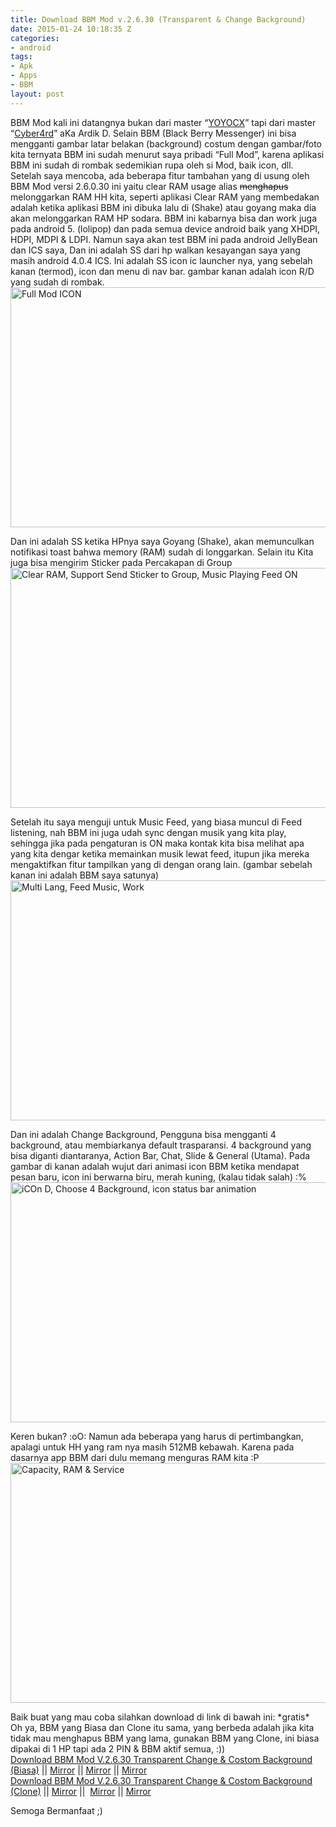 ```yaml
---
title: Download BBM Mod v.2.6.30 (Transparent & Change Background)
date: 2015-01-24 10:18:35 Z
categories:
- android
tags:
- Apk
- Apps
- BBM
layout: post
---
```


<p>BBM Mod kali ini datangnya bukan dari master “<a href="https://eggoez.bitbucket.io/blog/android/download-bbm-mod-v-2-3-14-custom-background.html" target="_blank">YOYOCX</a>” tapi dari master “<a href="http://cyber4rd.biz" target="_blank">Cyber4rd</a>” aKa Ardik D. Selain BBM (Black Berry Messenger) ini bisa mengganti gambar latar belakan (background) costum dengan gambar/foto kita ternyata BBM ini sudah menurut saya pribadi “Full Mod”, karena aplikasi BBM ini sudah di rombak sedemikian rupa oleh si Mod, baik icon, dll. Setelah saya mencoba, ada beberapa fitur tambahan yang di usung oleh BBM Mod versi 2.6.0.30 ini yaitu clear RAM usage alias <del>menghapus</del> melonggarkan RAM HH kita, seperti aplikasi Clear RAM yang membedakan adalah ketika aplikasi BBM ini dibuka lalu di (Shake) atau goyang maka dia akan melonggarkan RAM HP sodara. BBM ini kabarnya bisa dan work juga pada android 5. (lolipop) dan pada semua device android baik yang XHDPI, HDPI, MDPI &amp; LDPI. Namun saya akan test BBM ini pada android JellyBean dan ICS saya, Dan ini adalah SS dari hp walkan kesayangan saya yang masih android 4.0.4 ICS. Ini adalah SS icon ic launcher nya, yang sebelah kanan (termod), icon dan menu di nav bar. gambar kanan adalah icon R/D yang sudah di rombak.<span id="more-1320"></span><br>
<a href="https://eggoez.bitbucket.io/wp-content/uploads/2015/01/Screenshot_2015-01-23-23-17-14-copy.jpg" class="fancybox image"><img class="aligncenter wp-image-1341 size-large" src="https://eggoez.bitbucket.io/wp-content/uploads/2015/01/Screenshot_2015-01-23-23-17-14-copy-1024x538.jpg" alt="Full Mod ICON" width="730" height="384"></a></p>
<p>Dan ini adalah SS ketika HPnya saya Goyang (Shake), akan memunculkan notifikasi toast bahwa memory (RAM) sudah di longgarkan. Selain itu Kita juga bisa mengirim Sticker pada Percakapan di Group<br>
<a href="https://eggoez.bitbucket.io/wp-content/uploads/2015/01/Screenshot_2015-01-23-23-17-142.jpg" class="fancybox image"><img class="aligncenter wp-image-1343 size-large" src="https://eggoez.bitbucket.io/wp-content/uploads/2015/01/Screenshot_2015-01-23-23-17-142-1024x538.jpg" alt="Clear RAM, Support Send  Sticker to Group, Music Playing Feed ON" width="730" height="384"></a></p>
<p>Setelah itu saya menguji untuk Music Feed, yang biasa muncul di Feed listening, nah BBM ini juga udah sync dengan musik yang kita play, sehingga jika pada pengaturan is ON maka kontak kita bisa melihat apa yang kita dengar ketika memainkan musik lewat feed, itupun jika mereka mengaktifkan fitur tampilkan yang di dengan orang lain. (gambar sebelah kanan ini adalah BBM saya satunya)<br>
<a href="https://eggoez.bitbucket.io/wp-content/uploads/2015/01/Screenshot_2015-01-23-23-17-14m.jpg" class="fancybox image"><img class="aligncenter wp-image-1345 size-large" src="https://eggoez.bitbucket.io/wp-content/uploads/2015/01/Screenshot_2015-01-23-23-17-14m-1024x538.jpg" alt="Multi Lang, Feed Music, Work" width="730" height="384"></a></p>
<p>Dan ini adalah Change Background, Pengguna bisa mengganti 4 background, atau membiarkanya default trasparansi. 4 background yang bisa diganti diantaranya, Action Bar, Chat, Slide &amp; General (Utama). Pada gambar di kanan adalah wujut dari animasi icon BBM ketika mendapat pesan baru, icon ini berwarna biru, merah kuning, (kalau tidak salah) :%&nbsp;<a href="https://eggoez.bitbucket.io/wp-content/uploads/2015/01/Screenshot_2015-01-23-23-17-14C.jpg" class="fancybox image"><img class="aligncenter wp-image-1351 size-large" src="https://eggoez.bitbucket.io/wp-content/uploads/2015/01/Screenshot_2015-01-23-23-17-14C-1024x538.jpg" alt="iCOn D, Choose 4 Background, icon status bar animation" width="730" height="384"></a></p>
<p>Keren bukan? :oO: Namun ada beberapa yang harus di pertimbangkan, apalagi untuk HH yang ram nya masih 512MB kebawah. Karena pada dasarnya app BBM dari dulu memang menguras RAM kita :P<br>
<a href="https://eggoez.bitbucket.io/wp-content/uploads/2015/01/Screenshot_2015-01-23-23-17-14r.jpg" class="fancybox image"><img class="aligncenter wp-image-1353 size-large" src="https://eggoez.bitbucket.io/wp-content/uploads/2015/01/Screenshot_2015-01-23-23-17-14r-1024x538.jpg" alt="Capacity, RAM &amp; Service" width="730" height="384"></a></p>
<p>Baik buat yang mau coba silahkan download di link di bawah ini: *gratis*<br>
Oh ya, BBM yang Biasa dan Clone itu sama, yang berbeda adalah jika kita tidak mau menghapus BBM yang lama, gunakan BBM yang Clone, ini biasa dipakai di 1 HP tapi ada 2 PIN &amp; BBM aktif semua, :))<br>
<a title="General" href="http://ge.tt/api/1/files/2qs0Vx92/0/blob?download" target="_blank">Download BBM Mod V.2.6.30 Transparent Change &amp; Costom Background (Biasa)</a> || <a href="http://ayyo.ml/7dcmu">Mirror</a> || <a title="Mirror via DropBox" href="https://www.dropbox.com/s/kye8ofgaqext72k/new-bbm-trans-custom-bg-v.2.6.0.30-%28eggoez.com%29.apk?dl=0" target="_blank">Mirror</a> || <a href="http://d-h.st/EDgy" target="_blank">Mirror</a><br>
<a title="Clone" href="http://ge.tt/api/1/files/1sUJ8x92/0/blob?download" target="_blank">Download BBM Mod V.2.6.30 Transparent Change &amp; Costom Background (Clone)</a> || <a href="http://ayyo.ml/7p3la">Mirror</a> ||&nbsp; <a title="Mirror via DropBox" href="https://www.dropbox.com/s/92zo2s7peer6amk/new-bbm-trans-custom-bg-v.2.6.0.30c-%28eggoez.com%29.apk?dl=0" target="_blank">Mirror</a> || <a href="http://d-h.st/4oFP">Mirror </a></p>
<p>Semoga Bermanfaat ;)</p>